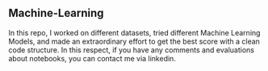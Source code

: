 ## Machine-Learning

In this repo, I worked on different datasets, tried different Machine Learning Models, and made an extraordinary effort to get the best score with a clean code structure. In this respect, if you have any comments and evaluations about notebooks, you can contact me via linkedin. 
